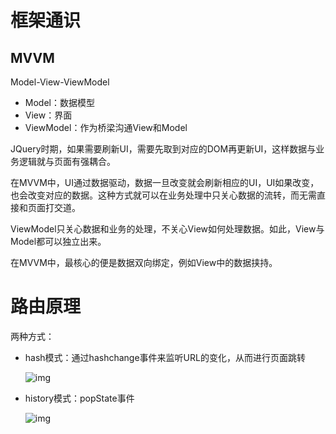 # 框架通识

## MVVM

Model-View-ViewModel

* Model：数据模型
* View：界面
* ViewModel：作为桥梁沟通View和Model

JQuery时期，如果需要刷新UI，需要先取到对应的DOM再更新UI，这样数据与业务逻辑就与页面有强耦合。

在MVVM中，UI通过数据驱动，数据一旦改变就会刷新相应的UI，UI如果改变，也会改变对应的数据。这种方式就可以在业务处理中只关心数据的流转，而无需直接和页面打交道。

ViewModel只关心数据和业务的处理，不关心View如何处理数据。如此，View与Model都可以独立出来。

在MVVM中，最核心的便是数据双向绑定，例如View中的数据挟持。



# 路由原理

两种方式：

* hash模式：通过hashchange事件来监听URL的变化，从而进行页面跳转

  ![img](https://yck-1254263422.cos.ap-shanghai.myqcloud.com/blog/2019-06-01-043729.png)

* history模式：popState事件

  ![img](https://yck-1254263422.cos.ap-shanghai.myqcloud.com/blog/2019-06-01-043731.png)













